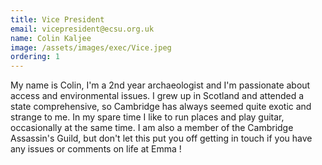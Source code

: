 ```yaml
---
title: Vice President
email: vicepresident@ecsu.org.uk
name: Colin Kaljee
image: /assets/images/exec/Vice.jpeg
ordering: 1
---
```

My name is Colin, I'm a 2nd year archaeologist and I'm passionate about access and environmental issues. I grew up in Scotland and attended a state comprehensive, so Cambridge has always seemed quite exotic and strange to me. In my spare time I like to run places and play guitar, occasionally at the same time. I am also a member of the Cambridge Assassin's Guild, but don't let this put you off getting in touch if you have any issues or comments on life at Emma !
